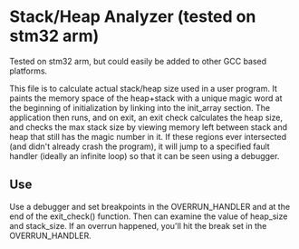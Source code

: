 # Stack/Heap Analyzer (tested on stm32 arm)
Tested on stm32 arm, but could easily be added to other GCC based platforms. 

This file is to calculate actual stack/heap size used in a user program.  It paints the memory space of the heap+stack with a unique magic word at the beginning of initialization by linking into the init_array section.  The application then runs, and on exit, an exit check calculates the heap size, and checks the max stack size by viewing memory left between stack and heap that still has the magic number in it.  If these regions ever intersected (and didn't already crash the program), it will jump to a specified fault handler (ideally an infinite loop) so that it can be seen using a debugger.

## Use

Use a debugger and set breakpoints in the OVERRUN_HANDLER and at the end of the exit_check() function.  Then can examine the value of heap_size and stack_size.  If an overrun happened, you'll hit the break set in the OVERRUN_HANDLER.
